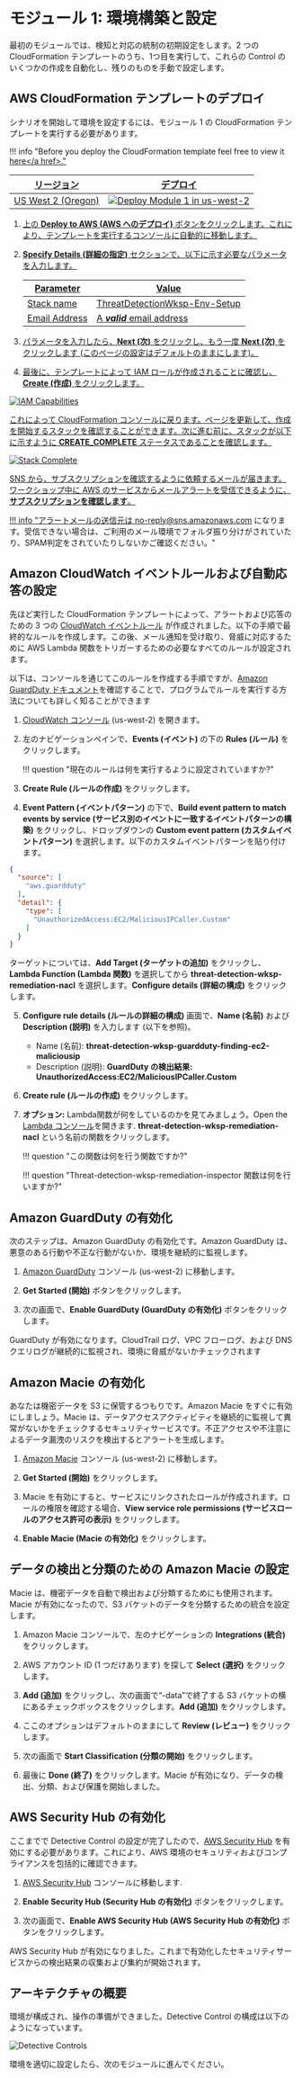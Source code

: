 # モジュール 1: 環境構築と設定

最初のモジュールでは、検知と対応の統制の初期設定をします。2 つの CloudFormation テンプレートのうち、1つ目を実行して、これらの Control のいくつかの作成を自動化し、残りのものを手動で設定します。

## AWS CloudFormation テンプレートのデプロイ

シナリオを開始して環境を設定するには、モジュール 1 の CloudFormation テンプレートを実行する必要があります。

!!! info "Before you deploy the CloudFormation template feel free to view it <a href="https://github.com/aws-samples/aws-scaling-threat-detection-workshop/blob/master/templates/01-environment-setup.yml" target="_blank">here</a href>."

リージョン| デプロイ
------|-----
US West 2 (Oregon) | <a href="https://console.aws.amazon.com/cloudformation/home?region=us-west-2#/stacks/new?stackName=ThreatDetectionWksp-Env-Setup&templateURL=https://s3-us-west-2.amazonaws.com/sa-security-specialist-workshops-us-west-2/threat-detect-workshop/staging/01-environment-setup.yml" target="_blank">![Deploy Module 1 in us-west-2](./images/deploy-to-aws.png)</a>

1. 上の **Deploy to AWS (AWS へのデプロイ)** ボタンをクリックします。これにより、テンプレートを実行するコンソールに自動的に移動します。

2. **Specify Details (詳細の指定)** セクションで、以下に示す必要なパラメータを入力します。

	| Parameter | Value  |
	|---|---|
	| Stack name | ThreatDetectionWksp-Env-Setup  |
	| Email Address | A ***valid*** email address  |
	
3. パラメータを入力したら、**Next (次)** をクリックし、もう一度 **Next (次)** をクリックします (このページの設定はデフォルトのままにします)。

4. 最後に、テンプレートによって IAM ロールが作成されることに確認し、**Create (作成)** をクリックします。

![IAM Capabilities](./images/iam-capabilities.png)

これによって CloudFormation コンソールに戻ります。ページを更新して、作成を開始するスタックを確認することができます。次に進む前に、スタックが以下に示すように **CREATE_COMPLETE** ステータスであることを確認します。

![Stack Complete](./images/01-stack-complete.png)

SNS から、サブスクリプションを確認するように依頼するメールが届きます。ワークショップ中に AWS のサービスからメールアラートを受信できるように、**サブスクリプションを確認します**。

!!! info "アラートメールの送信元は <no-reply@sns.amazonaws.com> になります。受信できない場合は、ご利用のメール環境でフォルダ振り分けがされていたり、SPAM判定をされていたりしないかご確認ください。" 

## Amazon CloudWatch イベントルールおよび自動応答の設定

先ほど実行した CloudFormation テンプレートによって、アラートおよび応答のための 3 つの <a href="https://docs.aws.amazon.com/AmazonCloudWatch/latest/events/WhatIsCloudWatchEvents.html" target="_blank">CloudWatch イベントルール</a> が作成されました。以下の手順で最終的なルールを作成します。この後、メール通知を受け取り、脅威に対応するために AWS Lambda 関数をトリガーするための必要なすべてのルールが設定されます。

以下は、コンソールを通じてこのルールを作成する手順ですが、<a href="http://docs.aws.amazon.com/guardduty/latest/ug/guardduty_findings_cloudwatch.html" target="_blank">Amazon GuardDuty ドキュメント</a>を確認することで、プログラムでルールを実行する方法についても詳しく知ることができます

1.	<a href="https://us-west-2.console.aws.amazon.com/cloudwatch/home?region=us-west-2" target="_blank">CloudWatch コンソール</a> (us-west-2) を開きます。
2.	左のナビゲーションペインで、**Events (イベント)** の下の **Rules (ルール)** をクリックします。

	!!! question "現在のルールは何を実行するように設定されていますか?"
	
3.	**Create Rule (ルールの作成)** をクリックします。

4.	**Event Pattern (イベントパターン)** の下で、**Build event pattern to match events by service (サービス別のイベントに一致するイベントパターンの構築)** をクリックし、ドロップダウンの **Custom event pattern (カスタムイベントパターン)** を選択します。以下のカスタムイベントパターンを貼り付けます。
	
```json
{
  "source": [
	"aws.guardduty"
  ],
  "detail": {
	"type": [
	  "UnauthorizedAccess:EC2/MaliciousIPCaller.Custom"
	]
  }
}
```
ターゲットについては、**Add Target (ターゲットの追加)** をクリックし、**Lambda Function (Lambda 関数)** を選択してから **threat-detection-wksp-remediation-nacl** を選択します。**Configure details (詳細の構成)** をクリックします。

5.	**Configure rule details (ルールの詳細の構成)** 画面で、**Name (名前)** および **Description (説明)** を入力します (以下を参照)。
    * Name (名前): **threat-detection-wksp-guardduty-finding-ec2-maliciousip**
    * Description (説明): **GuardDuty の検出結果: UnauthorizedAccess:EC2/MaliciousIPCaller.Custom**
6.  **Create rule (ルールの作成)** をクリックします。
7.	**オプション:** Lambda関数が何をしているのかを見てみましょう。Open the <a href="https://us-west-2.console.aws.amazon.com/lambda/home?region=us-west-2" target="_blank">Lambda コンソール</a>を開きます. **threat-detection-wksp-remediation-nacl** という名前の関数をクリックします。

    !!! question "この関数は何を行う関数ですか?"

    !!! question "Threat-detection-wksp-remediation-inspector 関数は何を行いますか?"

## Amazon GuardDuty の有効化

次のステップは、Amazon GuardDuty の有効化です。Amazon GuardDuty は、悪意のある行動や不正な行動がないか、環境を継続的に監視します。

1.	<a href="https://us-west-2.console.aws.amazon.com/guardduty/home?region=us-west-2" target="_blank">Amazon GuardDuty</a> コンソール (us-west-2) に移動します。

2.	**Get Started (開始)** ボタンをクリックします。

3.	次の画面で、**Enable GuardDuty (GuardDuty の有効化)** ボタンをクリックします。

GuardDuty が有効になります。CloudTrail ログ、VPC フローログ、および DNS クエリログが継続的に監視され、環境に脅威がないかチェックされます

## Amazon Macie の有効化

あなたは機密データを S3 に保管するつもりです。Amazon Macie をすぐに有効にしましょう。Macie は、データアクセスアクティビティを継続的に監視して異常がないかをチェックするセキュリティサービスです。不正アクセスや不注意によるデータ漏洩のリスクを検出するとアラートを生成します。

1.	<a href="https://us-west-2.redirection.macie.aws.amazon.com/" target="_blank">Amazon Macie</a> コンソール (us-west-2) に移動します。

2.	**Get Started (開始)** をクリックします。

3.	Macie を有効にすると、サービスにリンクされたロールが作成されます。ロールの権限を確認する場合、**View service role permissions (サービスロールのアクセス許可の表示)** をクリックします。

4.	**Enable Macie (Macie の有効化)** をクリックします。

## データの検出と分類のための Amazon Macie の設定

Macie は、機密データを自動で検出および分類するためにも使用されます。Macie が有効になったので、S3 バケットのデータを分類するための統合を設定します。

1.	Amazon Macie コンソールで、左のナビゲーションの **Integrations (統合)** をクリックします。

2.	AWS アカウント ID (1 つだけあります) を探して **Select (選択)** をクリックします。

3.  **Add (追加)** をクリックし、次の画面で“-data”で終了する S3 バケットの横にあるチェックボックスをクリックします。**Add (追加)** をクリックします。

4.  ここのオプションはデフォルトのままにして **Review (レビュー)** をクリックします。

5.  次の画面で **Start Classification (分類の開始)** をクリックします。

6.  最後に **Done (終了)** をクリックします。Macie が有効になり、データの検出、分類、および保護を開始しました。

## AWS Security Hub の有効化

ここまでで Detective Control の設定が完了したので、<a href="https://aws.amazon.com/security-hub/" target="_blank">AWS Security Hub</a> を有効にする必要があります。これにより、AWS 環境のセキュリティおよびコンプライアンスを包括的に確認できます。

1.	<a href="https://us-west-2.console.aws.amazon.com/securityhub/home?region=us-west-2#" target="_blank">AWS Security Hub</a> コンソールに移動します.

2.  **Enable Security Hub (Security Hub の有効化)** ボタンをクリックします。

3.	次の画面で、**Enable AWS Security Hub (AWS Security Hub の有効化)** ボタンをクリックします。

AWS Security Hub が有効になりました。これまで有効化したセキュリティサービスからの検出結果の収集および集約が開始されます。

## アーキテクチャの概要

環境が構成され、操作の準備ができました。Detective Control の構成は以下のようになっています。

![Detective Controls](./images/01-diagram-module-1.png)

環境を適切に設定したら、次のモジュールに進んでください。
